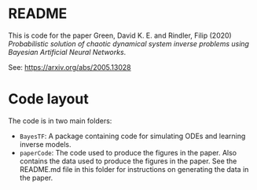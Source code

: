 # README

This is code for the paper Green, David K. E. and Rindler, Filip (2020) *Probabilistic solution of chaotic dynamical system inverse problems using Bayesian Artificial Neural Networks*.

See: https://arxiv.org/abs/2005.13028

# Code layout

The code is in two main folders:
- `BayesTF`: A package containing code for simulating ODEs and learning inverse models.
- `paperCode`: The code used to produce the figures in the paper. Also contains the data used to produce the figures in the paper. See the README.md file in this folder for instructions on generating the data in the paper.
